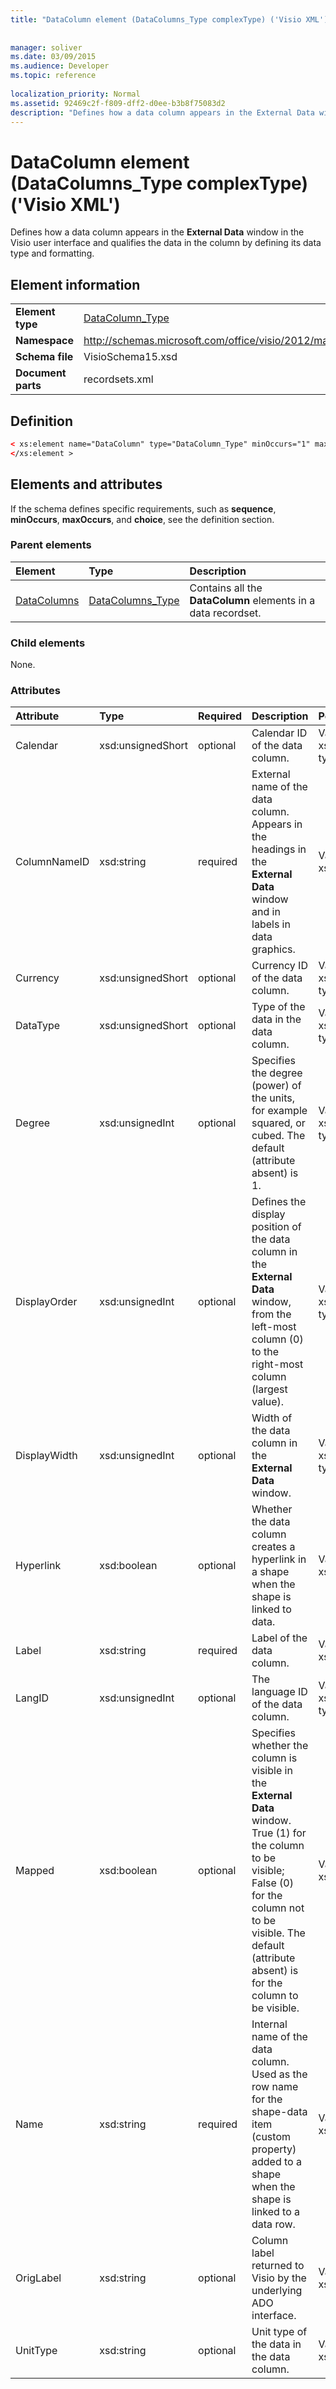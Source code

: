 ```yaml
---
title: "DataColumn element (DataColumns_Type complexType) ('Visio XML')"
 
 
manager: soliver
ms.date: 03/09/2015
ms.audience: Developer
ms.topic: reference
 
localization_priority: Normal
ms.assetid: 92469c2f-f809-dff2-d0ee-b3b8f75083d2
description: "Defines how a data column appears in the External Data window in the Visio user interface and qualifies the data in the column by defining its data type and formatting."
---
```


# DataColumn element (DataColumns_Type complexType) ('Visio XML')

Defines how a data column appears in the **External Data** window in the Visio user interface and qualifies the data in the column by defining its data type and formatting. 
  
## Element information

|||
|:-----|:-----|
|**Element type** <br/> |[DataColumn_Type](datacolumn_type-complextypevisio-xml.md) <br/> |
|**Namespace** <br/> |http://schemas.microsoft.com/office/visio/2012/main  <br/> |
|**Schema file** <br/> |VisioSchema15.xsd  <br/> |
|**Document parts** <br/> |recordsets.xml  <br/> |
   
## Definition

```XML
< xs:element name="DataColumn" type="DataColumn_Type" minOccurs="1" maxOccurs="unbounded" >
</xs:element >
```

## Elements and attributes

If the schema defines specific requirements, such as **sequence**, **minOccurs**, **maxOccurs**, and **choice**, see the definition section. 
  
### Parent elements

|**Element**|**Type**|**Description**|
|:-----|:-----|:-----|
|[DataColumns](datacolumns-element-datarecordset_type-complextypevisio-xml.md) <br/> |[DataColumns_Type](datacolumns_type-complextypevisio-xml.md) <br/> |Contains all the **DataColumn** elements in a data recordset.  <br/> |
   
### Child elements

None.
  
### Attributes

|**Attribute**|**Type**|**Required**|**Description**|**Possible values**|
|:-----|:-----|:-----|:-----|:-----|
|Calendar  <br/> |xsd:unsignedShort  <br/> |optional  <br/> |Calendar ID of the data column.  <br/> |Values of the xsd:unsignedShort type.  <br/> |
|ColumnNameID  <br/> |xsd:string  <br/> |required  <br/> |External name of the data column. Appears in the headings in the **External Data** window and in labels in data graphics.  <br/> |Values of the xsd:string type.  <br/> |
|Currency  <br/> |xsd:unsignedShort  <br/> |optional  <br/> |Currency ID of the data column.  <br/> |Values of the xsd:unsignedShort type.  <br/> |
|DataType  <br/> |xsd:unsignedShort  <br/> |optional  <br/> |Type of the data in the data column.  <br/> |Values of the xsd:unsignedShort type.  <br/> |
|Degree  <br/> |xsd:unsignedInt  <br/> |optional  <br/> |Specifies the degree (power) of the units, for example squared, or cubed. The default (attribute absent) is 1.  <br/> |Values of the xsd:unsignedInt type.  <br/> |
|DisplayOrder  <br/> |xsd:unsignedInt  <br/> |optional  <br/> |Defines the display position of the data column in the **External Data** window, from the left-most column (0) to the right-most column (largest value).  <br/> |Values of the xsd:unsignedInt type.  <br/> |
|DisplayWidth  <br/> |xsd:unsignedInt  <br/> |optional  <br/> |Width of the data column in the **External Data** window.  <br/> |Values of the xsd:unsignedInt type.  <br/> |
|Hyperlink  <br/> |xsd:boolean  <br/> |optional  <br/> |Whether the data column creates a hyperlink in a shape when the shape is linked to data.  <br/> |Values of the xsd:boolean type.  <br/> |
|Label  <br/> |xsd:string  <br/> |required  <br/> |Label of the data column.  <br/> |Values of the xsd:string type.  <br/> |
|LangID  <br/> |xsd:unsignedInt  <br/> |optional  <br/> |The language ID of the data column.  <br/> |Values of the xsd:unsignedInt type.  <br/> |
|Mapped  <br/> |xsd:boolean  <br/> |optional  <br/> |Specifies whether the column is visible in the **External Data** window. True (1) for the column to be visible; False (0) for the column not to be visible. The default (attribute absent) is for the column to be visible.  <br/> |Values of the xsd:boolean type.  <br/> |
|Name  <br/> |xsd:string  <br/> |required  <br/> |Internal name of the data column. Used as the row name for the shape-data item (custom property) added to a shape when the shape is linked to a data row.  <br/> |Values of the xsd:string type.  <br/> |
|OrigLabel  <br/> |xsd:string  <br/> |optional  <br/> |Column label returned to Visio by the underlying ADO interface.  <br/> |Values of the xsd:string type.  <br/> |
|UnitType  <br/> |xsd:string  <br/> |optional  <br/> |Unit type of the data in the data column.  <br/> |Values of the xsd:string type.  <br/> |
   

